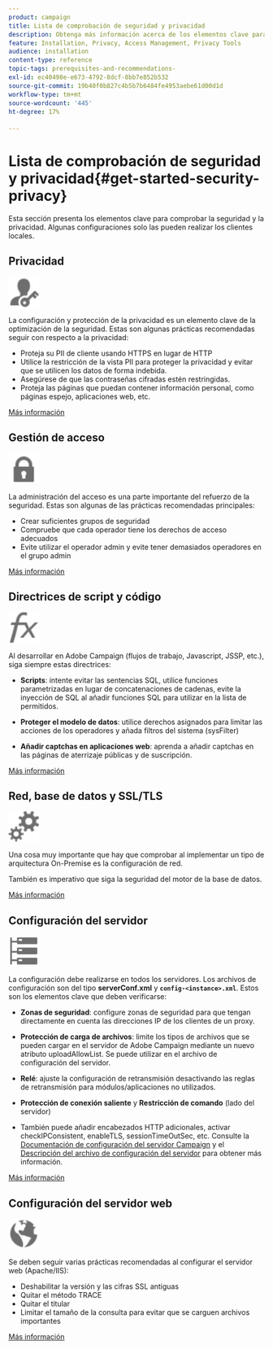 ```yaml
---
product: campaign
title: Lista de comprobación de seguridad y privacidad
description: Obtenga más información acerca de los elementos clave para comprobar la seguridad y la privacidad
feature: Installation, Privacy, Access Management, Privacy Tools
audience: installation
content-type: reference
topic-tags: prerequisites-and-recommendations-
exl-id: ec40498e-e673-4792-8dcf-8bb7e852b532
source-git-commit: 19b40f0b827c4b5b7b6484fe4953aebe61d00d1d
workflow-type: tm+mt
source-wordcount: '445'
ht-degree: 17%

---
```


# Lista de comprobación de seguridad y privacidad{#get-started-security-privacy}



Esta sección presenta los elementos clave para comprobar la seguridad y la privacidad. Algunas configuraciones solo las pueden realizar los clientes locales.

## Privacidad

<img src="assets/do-not-localize/icon_privacy.svg" width="60px">

La configuración y protección de la privacidad es un elemento clave de la optimización de la seguridad. Estas son algunas prácticas recomendadas seguir con respecto a la privacidad:

* Proteja su PII de cliente usando HTTPS en lugar de HTTP
* Utilice la restricción de la vista PII para proteger la privacidad y evitar que se utilicen los datos de forma indebida.
* Asegúrese de que las contraseñas cifradas estén restringidas.
* Proteja las páginas que puedan contener información personal, como páginas espejo, aplicaciones web, etc.

[Más información](../../installation/using/privacy.md)

## Gestión de acceso

<img src="assets/do-not-localize/icon_access.svg" width="60px">

La administración del acceso es una parte importante del refuerzo de la seguridad. Estas son algunas de las prácticas recomendadas principales:

* Crear suficientes grupos de seguridad
* Compruebe que cada operador tiene los derechos de acceso adecuados
* Evite utilizar el operador admin y evite tener demasiados operadores en el grupo admin

[Más información](../../installation/using/access-management.md)

## Directrices de script y código

<img src="assets/do-not-localize/icon_scripting.svg" width="60px">

Al desarrollar en Adobe Campaign (flujos de trabajo, Javascript, JSSP, etc.), siga siempre estas directrices:

* **Scripts**: intente evitar las sentencias SQL, utilice funciones parametrizadas en lugar de concatenaciones de cadenas, evite la inyección de SQL al añadir funciones SQL para utilizar en la lista de permitidos.

* **Proteger el modelo de datos**: utilice derechos asignados para limitar las acciones de los operadores y añada filtros del sistema (sysFilter)

* **Añadir captchas en aplicaciones web**: aprenda a añadir captchas en las páginas de aterrizaje públicas y de suscripción.

[Más información](../../installation/using/scripting-coding-guidelines.md)

## Red, base de datos y SSL/TLS

<img src="assets/do-not-localize/icon_network.svg" width="60px">

Una cosa muy importante que hay que comprobar al implementar un tipo de arquitectura On-Premise es la configuración de red.

También es imperativo que siga la seguridad del motor de la base de datos.

[Más información](../../installation/using/network-database.md)


## Configuración del servidor

<img src="assets/do-not-localize/icon_server.svg" width="60px">

La configuración debe realizarse en todos los servidores. Los archivos de configuración son del tipo **serverConf.xml** y **`config-<instance>.xml`**. Estos son los elementos clave que deben verificarse:

* **Zonas de seguridad**: configure zonas de seguridad para que tengan directamente en cuenta las direcciones IP de los clientes de un proxy.

* **Protección de carga de archivos**: limite los tipos de archivos que se pueden cargar en el servidor de Adobe Campaign mediante un nuevo atributo uploadAllowList. Se puede utilizar en el archivo de configuración del servidor.

* **Relé**: ajuste la configuración de retransmisión desactivando las reglas de retransmisión para módulos/aplicaciones no utilizados.

* **Protección de conexión saliente** y **Restricción de comando** (lado del servidor)

* También puede añadir encabezados HTTP adicionales, activar checkIPConsistent, enableTLS, sessionTimeOutSec, etc. Consulte la [Documentación de configuración del servidor Campaign](../../installation/using/configuring-campaign-server.md) y el [Descripción del archivo de configuración del servidor](../../installation/using/the-server-configuration-file.md) para obtener más información.

[Más información](../../installation/using/server-configuration.md)

## Configuración del servidor web

<img src="assets/do-not-localize/icon_web.svg" width="60px">

Se deben seguir varias prácticas recomendadas al configurar el servidor web (Apache/IIS):

* Deshabilitar la versión y las cifras SSL antiguas
* Quitar el método TRACE
* Quitar el titular
* Limitar el tamaño de la consulta para evitar que se carguen archivos importantes

[Más información](../../installation/using/web-server-configuration.md)
